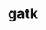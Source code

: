 ---
title: "gatk"
layout: cache
categories: [package, develop]
meta: {"versions": ["4.5.0.0"], "compilers": ["gcc@=7.3.1"], "oss": ["amzn2"], "platforms": ["linux"], "targets": ["aarch64", "neoverse_n1", "x86_64_v3"], "stacks": ["aws-isc", "aws-isc-aarch64", "root"], "num_specs": 9, "num_specs_by_stack": {"root": 9, "aws-isc-aarch64": 6, "aws-isc": 3}}
spec_details: [{"hash": "qcktwtdh22jl42r3zqgnpovsynohxhgn", "compiler": "gcc@=7.3.1", "versions": ["4.5.0.0"], "os": "amzn2", "platform": "linux", "target": "aarch64", "variants": ["build_system=generic", "~r"], "stacks": ["root", "aws-isc-aarch64"], "size": "-", "tarball": "https://binaries.spack.io/develop/build_cache/linux-amzn2-aarch64/gcc-7.3.1/gatk-4.5.0.0/linux-amzn2-aarch64-gcc-7.3.1-gatk-4.5.0.0-qcktwtdh22jl42r3zqgnpovsynohxhgn.spack"}, {"hash": "wahe3xa7hrfnr6nsna7snfwyhkedu2lt", "compiler": "gcc@=7.3.1", "versions": ["4.5.0.0"], "os": "amzn2", "platform": "linux", "target": "aarch64", "variants": ["build_system=generic", "~r"], "stacks": ["root", "aws-isc-aarch64"], "size": "-", "tarball": "https://binaries.spack.io/develop/build_cache/linux-amzn2-aarch64/gcc-7.3.1/gatk-4.5.0.0/linux-amzn2-aarch64-gcc-7.3.1-gatk-4.5.0.0-wahe3xa7hrfnr6nsna7snfwyhkedu2lt.spack"}, {"hash": "yjts2ehwlnyat5pabx4q73l6vff5hxca", "compiler": "gcc@=7.3.1", "versions": ["4.5.0.0"], "os": "amzn2", "platform": "linux", "target": "aarch64", "variants": ["build_system=generic", "~r"], "stacks": ["root", "aws-isc-aarch64"], "size": "-", "tarball": "https://binaries.spack.io/develop/build_cache/linux-amzn2-aarch64/gcc-7.3.1/gatk-4.5.0.0/linux-amzn2-aarch64-gcc-7.3.1-gatk-4.5.0.0-yjts2ehwlnyat5pabx4q73l6vff5hxca.spack"}, {"hash": "joqwmi3q57edkck4amdnd6urxhdg7j6p", "compiler": "gcc@=7.3.1", "versions": ["4.5.0.0"], "os": "amzn2", "platform": "linux", "target": "neoverse_n1", "variants": ["build_system=generic", "~r"], "stacks": ["root", "aws-isc-aarch64"], "size": "-", "tarball": "https://binaries.spack.io/develop/build_cache/linux-amzn2-neoverse_n1/gcc-7.3.1/gatk-4.5.0.0/linux-amzn2-neoverse_n1-gcc-7.3.1-gatk-4.5.0.0-joqwmi3q57edkck4amdnd6urxhdg7j6p.spack"}, {"hash": "pmttadociao24t2alprxa7mi2b4fd5sv", "compiler": "gcc@=7.3.1", "versions": ["4.5.0.0"], "os": "amzn2", "platform": "linux", "target": "neoverse_n1", "variants": ["build_system=generic", "~r"], "stacks": ["root", "aws-isc-aarch64"], "size": "-", "tarball": "https://binaries.spack.io/develop/build_cache/linux-amzn2-neoverse_n1/gcc-7.3.1/gatk-4.5.0.0/linux-amzn2-neoverse_n1-gcc-7.3.1-gatk-4.5.0.0-pmttadociao24t2alprxa7mi2b4fd5sv.spack"}, {"hash": "wbtlwnh7ylxb74o2ie4kh4dvzig66ye6", "compiler": "gcc@=7.3.1", "versions": ["4.5.0.0"], "os": "amzn2", "platform": "linux", "target": "neoverse_n1", "variants": ["build_system=generic", "~r"], "stacks": ["root", "aws-isc-aarch64"], "size": "-", "tarball": "https://binaries.spack.io/develop/build_cache/linux-amzn2-neoverse_n1/gcc-7.3.1/gatk-4.5.0.0/linux-amzn2-neoverse_n1-gcc-7.3.1-gatk-4.5.0.0-wbtlwnh7ylxb74o2ie4kh4dvzig66ye6.spack"}, {"hash": "33z2xpyorvj7oe5npkmnyohfke6uz4u2", "compiler": "gcc@=7.3.1", "versions": ["4.5.0.0"], "os": "amzn2", "platform": "linux", "target": "x86_64_v3", "variants": ["build_system=generic", "~r"], "stacks": ["root", "aws-isc"], "size": "-", "tarball": "https://binaries.spack.io/develop/build_cache/linux-amzn2-x86_64_v3/gcc-7.3.1/gatk-4.5.0.0/linux-amzn2-x86_64_v3-gcc-7.3.1-gatk-4.5.0.0-33z2xpyorvj7oe5npkmnyohfke6uz4u2.spack"}, {"hash": "ac6ntmxhqfrdqzs5h76wtv2z2zolf4ot", "compiler": "gcc@=7.3.1", "versions": ["4.5.0.0"], "os": "amzn2", "platform": "linux", "target": "x86_64_v3", "variants": ["build_system=generic", "~r"], "stacks": ["root", "aws-isc"], "size": "-", "tarball": "https://binaries.spack.io/develop/build_cache/linux-amzn2-x86_64_v3/gcc-7.3.1/gatk-4.5.0.0/linux-amzn2-x86_64_v3-gcc-7.3.1-gatk-4.5.0.0-ac6ntmxhqfrdqzs5h76wtv2z2zolf4ot.spack"}, {"hash": "xw3do4tdoiyi3qf655qr7uam6w4wesjl", "compiler": "gcc@=7.3.1", "versions": ["4.5.0.0"], "os": "amzn2", "platform": "linux", "target": "x86_64_v3", "variants": ["build_system=generic", "~r"], "stacks": ["root", "aws-isc"], "size": "-", "tarball": "https://binaries.spack.io/develop/build_cache/linux-amzn2-x86_64_v3/gcc-7.3.1/gatk-4.5.0.0/linux-amzn2-x86_64_v3-gcc-7.3.1-gatk-4.5.0.0-xw3do4tdoiyi3qf655qr7uam6w4wesjl.spack"}]
---
